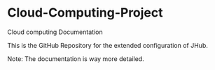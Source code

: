 # Cloud-Computing-Project
Cloud computing Documentation

This is the GitHub Repository for the extended configuration of JHub. 

Note: The documentation is way more detailed. 
